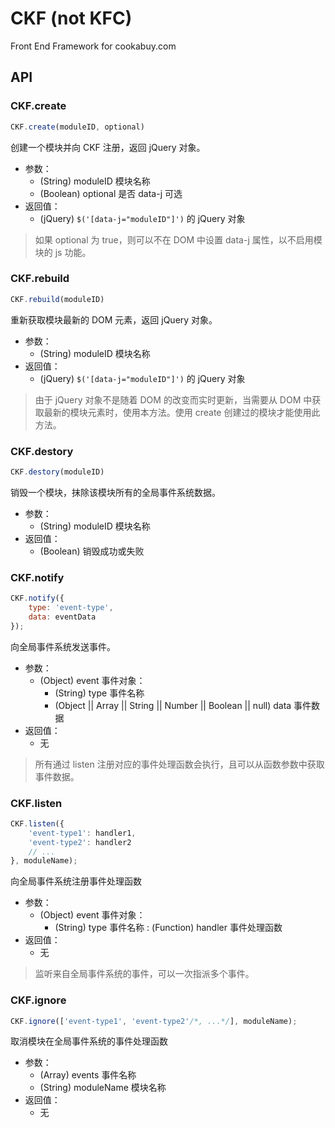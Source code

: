 # CKF (not KFC)

Front End Framework for cookabuy.com

## API
### CKF.create
```js
CKF.create(moduleID, optional)
```
创建一个模块并向 CKF 注册，返回 jQuery 对象。

* 参数：
    * (String) moduleID 模块名称
    * (Boolean) optional 是否 data-j 可选
* 返回值：
    * (jQuery) `$('[data-j="moduleID"]')` 的 jQuery 对象

> 如果 optional 为 true，则可以不在 DOM 中设置 data-j 属性，以不启用模块的 js 功能。

### CKF.rebuild
```js
CKF.rebuild(moduleID)
```
重新获取模块最新的 DOM 元素，返回 jQuery 对象。

* 参数：
    * (String) moduleID 模块名称
* 返回值：
    * (jQuery) `$('[data-j="moduleID"]')` 的 jQuery 对象

> 由于 jQuery 对象不是随着 DOM 的改变而实时更新，当需要从 DOM 中获取最新的模块元素时，使用本方法。使用 create 创建过的模块才能使用此方法。

### CKF.destory
```js
CKF.destory(moduleID)
```
销毁一个模块，抹除该模块所有的全局事件系统数据。

* 参数：
    * (String) moduleID 模块名称
* 返回值：
    * (Boolean) 销毁成功或失败

### CKF.notify
```js
CKF.notify({
    type: 'event-type',
    data: eventData
});
```
向全局事件系统发送事件。

* 参数：
    * (Object) event 事件对象：
        * (String) type 事件名称
        * (Object || Array || String || Number || Boolean || null) data 事件数据
* 返回值：
    * 无

> 所有通过 listen 注册对应的事件处理函数会执行，且可以从函数参数中获取事件数据。

### CKF.listen
```js
CKF.listen({
    'event-type1': handler1, 
    'event-type2': handler2 
    // ...
}, moduleName);
```
向全局事件系统注册事件处理函数

* 参数：
    * (Object) event 事件对象：
        * (String) type 事件名称 : (Function) handler 事件处理函数
* 返回值：
    * 无

> 监听来自全局事件系统的事件，可以一次指派多个事件。

### CKF.ignore
```js
CKF.ignore(['event-type1', 'event-type2'/*, ...*/], moduleName);
```
取消模块在全局事件系统的事件处理函数

* 参数：
    * (Array) events 事件名称
    * (String) moduleName 模块名称
* 返回值：
    * 无
